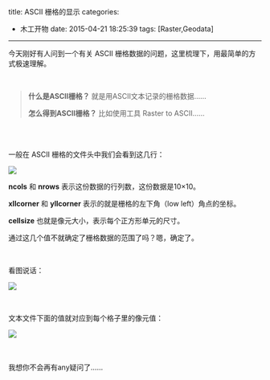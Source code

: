 ﻿title: ASCII 栅格的显示
categories:
  - 木工开物
date: 2015-04-21 18:25:39
tags: [Raster,Geodata]
---
今天刚好有人问到一个有关 ASCII 栅格数据的问题，这里梳理下，用最简单的方式极速理解。

<br>

>**什么是ASCII栅格？**      就是用ASCII文本记录的栅格数据……
>
>**怎么得到ASCII栅格？**   比如使用工具 Raster to ASCII……

<br>

<br>






一般在 ASCII 栅格的文件头中我们会看到这几行：

![](http://img.blog.csdn.net/20150421172716734)

**ncols**  和 **nrows**   表示这份数据的行列数，这份数据是10×10。

**xllcorner** 和 **yllcorner** 表示的就是栅格的左下角（low left）角点的坐标。

**cellsize** 也就是像元大小，表示每个正方形单元的尺寸。

通过这几个值不就确定了栅格数据的范围了吗？嗯，确定了。

<br>

看图说话：

![](http://img.blog.csdn.net/20150421175341113)


<br>

文本文件下面的值就对应到每个格子里的像元值：

![](http://img.blog.csdn.net/20150421182308665)




<br>
<br>
我想你不会再有any疑问了……

